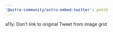 ```yaml
---
'@astro-community/astro-embed-twitter': patch
---
```


a11y: Don’t link to original Tweet from image grid
